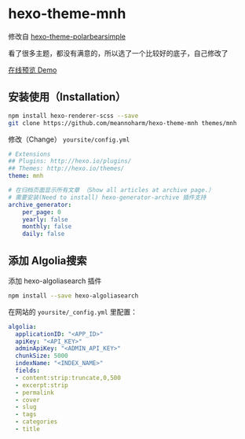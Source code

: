# hexo-theme-mnh

修改自 [hexo-theme-polarbearsimple](https://github.com/henryhuang/hexo-theme-polarbearsimple)

看了很多主题，都没有满意的，所以选了一个比较好的底子，自己修改了

[在线预览 Demo](https://pua.al)

## 安装使用（Installation）

```bash
npm install hexo-renderer-scss --save
git clone https://github.com/meannoharm/hexo-theme-mnh themes/mnh
```

修改（Change） `yoursite/config.yml`

```yaml
# Extensions
## Plugins: http://hexo.io/plugins/
## Themes: http://hexo.io/themes/
theme: mnh

# 在归档页面显示所有文章 （Show all articles at archive page.）
# 需要安装(Need to install) hexo-generator-archive 插件支持
archive_generator:
    per_page: 0
    yearly: false
    monthly: false
    daily: false
```

## 添加 Algolia搜索

添加 hexo-algoliasearch 插件

```bash
npm install --save hexo-algoliasearch
```

在网站的 `yoursite/_config.yml` 里配置：

```yaml
algolia:
  applicationID: "<APP_ID>"
  apiKey: "<API_KEY>"
  adminApiKey: "<ADMIN_API_KEY>"
  chunkSize: 5000
  indexName: "<INDEX_NAME>"
  fields:
  - content:strip:truncate,0,500
  - excerpt:strip
  - permalink
  - cover
  - slug
  - tags
  - categories
  - title
```
